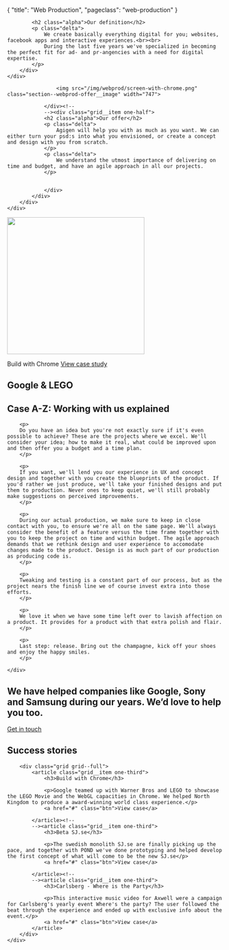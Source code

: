 {
   "title": "Web Production",
   "pageclass": "web-production"
}

<section class="section section--webprod-definition">
    <div class="section__content">
        <div class="container text--center">

            <h2 class="alpha">Our definition</h2>
            <p class="delta">
                We create basically everything digital for you; websites, facebook apps and interactive experiences.<br><br>
                During the last five years we've specialized in becoming the perfect fit for ad- and pr-angencies with a need for digital expertise.
            </p>
        </div>
    </div>
</section>

<section class="section section--webprod-offer">
    <div class="section__content">
        <div class="container text--light">
            <div class="grid">
                <div class="grid__item one-half text--right">

                    <img src="/img/webprod/screen-with-chrome.png" class="section--webprod-offer__image" width="747">

                </div><!--
                --><div class="grid__item one-half">
                <h2 class="alpha">Our offer</h2>
                <p class="delta">
                    Agigen will help you with as much as you want. We can either turn your psd:s into what you envisioned, or create a concept and design with you from scratch.
                </p>
                <p class="delta">
                    We understand the utmost importance of delivering on time and budget, and have an agile approach in all our projects.
                </p>


                </div>
            </div>
        </div>
    </div>
</section>

<article class="case case--fullwidth case--fullwidth--build">
    <div class="container">
        <img src="/img/case/start/billogram_screens.png" class="case__image" width="320">
        <p class="case__headline">Build with Chrome <a href="#">View case study</a></p>
        <h1 class="case__title">Google & LEGO</h1>
    </div>
</article>


<section class="section">
    <div class="container">
        <h2 class="alpha">Case A-Z: Working with us explained</h2>

        <p>
        Do you have an idea but you're not exactly sure if it's even possible to achieve? These are the projects where we excel. We'll consider your idea; how to make it real, what could be improved upon and then offer you a budget and a time plan.
        </p>

        <p>
        If you want, we'll lend you our experience in UX and concept design and together with you create the blueprints of the product. If you'd rather we just produce, we'll take your finished designs and put them to production. Never ones to keep quiet, we'll still probably make suggestions on perceived improvements.
        </p>

        <p>
        During our actual production, we make sure to keep in close contact with you, to ensure we're all on the same page. We'll always consider the benefit of a feature versus the time frame together with you to keep the project on time and within budget. The agile approach demands that we rethink design and user experience to accomodate changes made to the product. Design is as much part of our production as producing code is. 
        </p>

        <p>
        Tweaking and testing is a constant part of our process, but as the project nears the finish line we of course invest extra into those efforts.
        </p>

        <p>
        We love it when we have some time left over to lavish affection on a product. It provides for a product with that extra polish and flair.
        </p>

        <p>
        Last step: release. Bring out the champagne, kick off your shoes and enjoy the happy smiles.
        </p>

    </div>
</section>


<section class="section">
    <div class="container text--center">
        <h2 class="beta">We have helped companies like Google, Sony and Samsung during our years. We’d love to help you too.</h2>
        <a href="btn">Get in touch</a>
    </div>
</section>



<section class="section">
    <div class="container text--center">
        <h2 class="alpha">Success stories</h2>

        <div class="grid grid--full">
            <article class="grid__item one-third">
                <h3>Build with Chrome</h3>

                <p>Google teamed up with Warner Bros and LEGO to showcase the LEGO Movie and the WebGL capacities in Chrome. We helped North Kingdom to produce a award-winning world class experience.</p>
                <a href="#" class="btn">View case</a>

            </article><!--
            --><article class="grid__item one-third">
                <h3>Beta SJ.se</h3>

                <p>The swedish monolith SJ.se are finally picking up the pace, and together with POND we've done prototyping and helped develop the first concept of what will come to be the new SJ.se</p>
                <a href="#" class="btn">View case</a>

            </article><!--
            --><article class="grid__item one-third">
                <h3>Carlsberg - Where is the Party</h3>

                <p>This interactive music video for Axwell were a campaign for Carlsberg's yearly event Where's the party? The user followed the beat through the experience and ended up with exclusive info about the event.</p>
                <a href="#" class="btn">View case</a>
            </article>
        </div>
    </div>
</section>
























